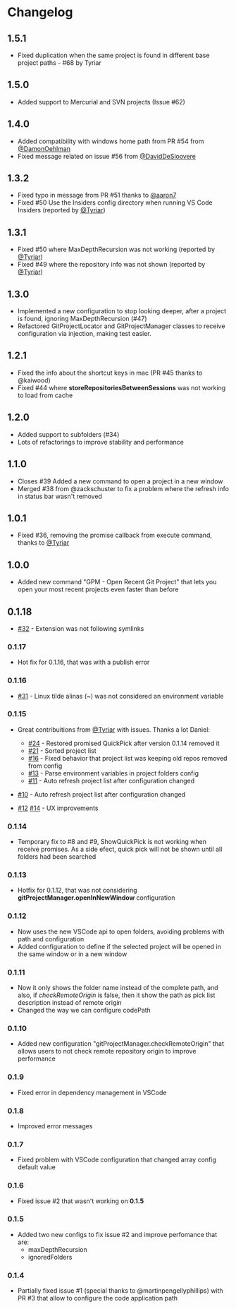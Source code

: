 # Changelog

## 1.5.1

- Fixed duplication when the same project is found in different base project paths - #68 by Tyriar

## 1.5.0

- Added support to Mercurial and SVN projects (Issue #62)

## 1.4.0

- Added compatibility with windows home path from PR #54 from [@DamonOehlman](https://github.com/DamonOehlman)
- Fixed message related on issue #56 from [@DavidDeSloovere](https://github.com/DavidDeSloovere)

## 1.3.2

- Fixed typo in message from PR #51 thanks to [@aaron7](https://github.com/aaron7)
- Fixed #50 Use the Insiders config directory when running VS Code Insiders (reported by [@Tyriar](https://github.com/Tyriar))

## 1.3.1

- Fixed #50 where MaxDepthRecursion was not working (reported by [@Tyriar](https://github.com/Tyriar))
- Fixed #49 where the repository info was not shown (reported by [@Tyriar](https://github.com/Tyriar))

## 1.3.0

- Implemented a new configuration to stop looking deeper, after a project is found, ignoring MaxDepthRecursion (#47)
- Refactored GitProjectLocator and GitProjectManager classes to receive configuration via injection, making test easier.

## 1.2.1

- Fixed the info about the shortcut keys in mac (PR #45 thanks to @kaiwood)
- Fixed #44 where **storeRepositoriesBetweenSessions** was not working to load from cache

## 1.2.0

- Added support to subfolders (#34)
- Lots of refactorings to improve stability and performance

## 1.1.0

- Closes #39 Added a new command to open a project in a new window
- Merged #38 from @zackschuster to fix a problem where the refresh info in status bar wasn't removed

## 1.0.1

- Fixed #36, removing the promise callback from execute command, thanks to [@Tyriar](https://github.com/Tyriar)

## 1.0.0

- Added new command "GPM - Open Recent Git Project" that lets you open your most recent projects even faster than before

## 0.1.18

- [#32](https://github.com/felipecaputo/git-project-manager/issues/32) - Extension was not following symlinks

### 0.1.17

- Hot fix for 0.1.16, that was with a publish error

### 0.1.16

- [#31](https://github.com/felipecaputo/git-project-manager/issues/31) - Linux tilde alinas (~) was not considered an environment variable

### 0.1.15

- Great contribuitions from [@Tyriar](https://github.com/Tyriar) with issues. Thanks a lot Daniel:
  - [#24](https://github.com/felipecaputo/git-project-manager/issues/24) - Restored promised QuickPick after version 0.1.14 removed it
  - [#21](https://github.com/felipecaputo/git-project-manager/issues/21) - Sorted project list
  - [#16](https://github.com/felipecaputo/git-project-manager/issues/16) - Fixed behavior that project list was keeping old repos removed from config
  - [#13](https://github.com/felipecaputo/git-project-manager/issues/13) - Parse environment variables in project folders config
  - [#11](https://github.com/felipecaputo/git-project-manager/issues/11) - Auto refresh project list after configuration changed

- [#10](https://github.com/felipecaputo/git-project-manager/issues/10) - Auto refresh project list after configuration changed
- [#12](https://github.com/felipecaputo/git-project-manager/issues/12) [#14](https://github.com/felipecaputo/git-project-manager/issues/14) - UX improvements

### 0.1.14

- Temporary fix to #8 and #9, ShowQuickPick is not working when receive promises. As a side efect, quick pick will not be shown until
  all folders had been searched

### 0.1.13

- Hotfix for 0.1.12, that was not considering **gitProjectManager.openInNewWindow** configuration

### 0.1.12

- Now uses the new VSCode api to open folders, avoiding problems with path and configuration
- Added configuration to define if the selected project will be opened in the same window or in a new window

### 0.1.11

- Now it only shows the folder name instead of the complete path, and also, if *checkRemoteOrigin* is
  false, then it show the path as pick list description instead of remote origin
- Changed the way we can configure codePath

### 0.1.10

- Added new configuration "gitProjectManager.checkRemoteOrigin" that allows users to
  not check remote repository origin to improve performance

### 0.1.9

- Fixed error in dependency management in VSCode

### 0.1.8

- Improved error messages

### 0.1.7

- Fixed problem with VSCode configuration that changed array config default value

### 0.1.6

- Fixed issue #2 that wasn't working on **0.1.5**

### 0.1.5

- Added two new configs to fix issue #2 and improve perfomance that are:
  - maxDepthRecursion
  - ignoredFolders

### 0.1.4

- Partially fixed issue #1 (special thanks to @martinpengellyphillips) with PR #3
  that allow to configure the code application path
